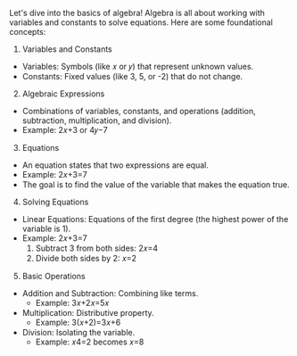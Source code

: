 Let's dive into the basics of algebra! Algebra is all about working with variables and constants to solve equations. Here are some foundational concepts:

1. Variables and Constants
- Variables: Symbols (like 𝑥 or 𝑦) that represent unknown values.
- Constants: Fixed values (like 3, 5, or -2) that do not change.
2. Algebraic Expressions
- Combinations of variables, constants, and operations (addition, subtraction, 
  multiplication, and division).
- Example: 2𝑥+3 or 4𝑦−7

3. Equations
- An equation states that two expressions are equal.
- Example: 2𝑥+3=7
- The goal is to find the value of the variable that makes the equation true.

4. Solving Equations
- Linear Equations: Equations of the first degree (the highest power of the variable is 1).
- Example: 2𝑥+3=7
  1. Subtract 3 from both sides: 2𝑥=4
  2. Divide both sides by 2: 𝑥=2
5. Basic Operations
- Addition and Subtraction: Combining like terms.
  - Example: 3𝑥+2𝑥=5𝑥
- Multiplication: Distributive property.
  - Example: 3(𝑥+2)=3𝑥+6
- Division: Isolating the variable.
  - Example: 𝑥4=2 becomes 𝑥=8






